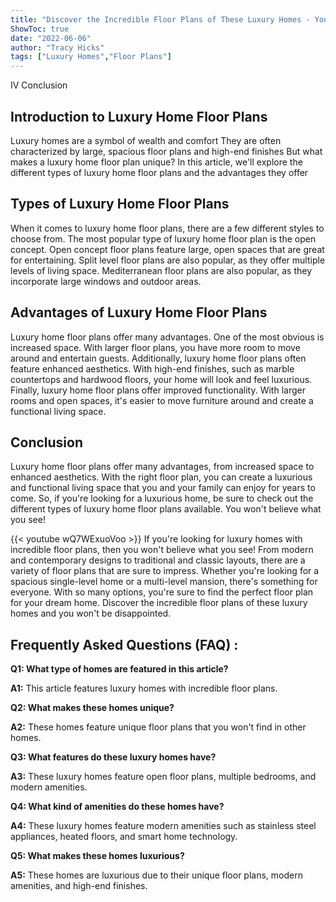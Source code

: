 ```yaml
---
title: "Discover the Incredible Floor Plans of These Luxury Homes - You Won't Believe What You See!"
ShowToc: true 
date: "2022-06-06"
author: "Tracy Hicks" 
tags: ["Luxury Homes","Floor Plans"]
---
```

IV Conclusion

## Introduction to Luxury Home Floor Plans

Luxury homes are a symbol of wealth and comfort They are often characterized by large, spacious floor plans and high-end finishes But what makes a luxury home floor plan unique? In this article, we'll explore the different types of luxury home floor plans and the advantages they offer

## Types of Luxury Home Floor Plans

When it comes to luxury home floor plans, there are a few different styles to choose from. The most popular type of luxury home floor plan is the open concept. Open concept floor plans feature large, open spaces that are great for entertaining. Split level floor plans are also popular, as they offer multiple levels of living space. Mediterranean floor plans are also popular, as they incorporate large windows and outdoor areas.

## Advantages of Luxury Home Floor Plans

Luxury home floor plans offer many advantages. One of the most obvious is increased space. With larger floor plans, you have more room to move around and entertain guests. Additionally, luxury home floor plans often feature enhanced aesthetics. With high-end finishes, such as marble countertops and hardwood floors, your home will look and feel luxurious. Finally, luxury home floor plans offer improved functionality. With larger rooms and open spaces, it's easier to move furniture around and create a functional living space.

## Conclusion

Luxury home floor plans offer many advantages, from increased space to enhanced aesthetics. With the right floor plan, you can create a luxurious and functional living space that you and your family can enjoy for years to come. So, if you're looking for a luxurious home, be sure to check out the different types of luxury home floor plans available. You won't believe what you see!

{{< youtube wQ7WExuoVoo >}} 
If you're looking for luxury homes with incredible floor plans, then you won't believe what you see! From modern and contemporary designs to traditional and classic layouts, there are a variety of floor plans that are sure to impress. Whether you're looking for a spacious single-level home or a multi-level mansion, there's something for everyone. With so many options, you're sure to find the perfect floor plan for your dream home. Discover the incredible floor plans of these luxury homes and you won't be disappointed.

## Frequently Asked Questions (FAQ) :
**Q1: What type of homes are featured in this article?**

**A1:** This article features luxury homes with incredible floor plans. 

**Q2: What makes these homes unique?**

**A2:** These homes feature unique floor plans that you won't find in other homes. 

**Q3: What features do these luxury homes have?**

**A3:** These luxury homes feature open floor plans, multiple bedrooms, and modern amenities. 

**Q4: What kind of amenities do these homes have?**

**A4:** These luxury homes feature modern amenities such as stainless steel appliances, heated floors, and smart home technology. 

**Q5: What makes these homes luxurious?**

**A5:** These homes are luxurious due to their unique floor plans, modern amenities, and high-end finishes.



